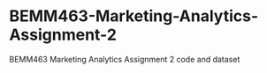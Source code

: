 # BEMM463-Marketing-Analytics-Assignment-2
BEMM463 Marketing Analytics Assignment 2 code and dataset

